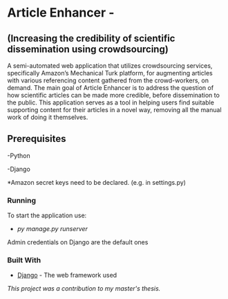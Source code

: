 
# Article Enhancer -
## (Increasing the credibility of scientific dissemination using crowdsourcing)
A semi-automated web application that utilizes crowdsourcing services, specifically Amazon’s Mechanical Turk platform, for augmenting articles with various referencing content gathered from the crowd-workers, on demand. The main goal of Article Enhancer is to address the question of how scientific articles can be made more credible, before dissemination to the public. This application serves as a tool in helping users find suitable supporting content for their articles in a novel way, removing all the manual work of doing it themselves.

## Prerequisites
-Python

-Django

*Amazon secret keys need to be declared. (e.g. in settings.py)


### Running
To start the application use:
* *py manage.py runserver*

Admin credentials on Django are the default ones 

### Built With
* [Django](https://docs.djangoproject.com/en/2.2/) - The web framework used


*This project was a contribution to my master's thesis.*
